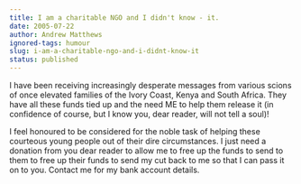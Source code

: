 ```yaml
---
title: I am a charitable NGO and I didn't know - it.
date: 2005-07-22
author: Andrew Matthews
ignored-tags: humour
slug: i-am-a-charitable-ngo-and-i-didnt-know-it
status: published
---
```


I have been receiving increasingly desperate messages from various scions of once elevated families of the Ivory Coast, Kenya and South Africa. They have all these funds tied up and the need ME to help them release it (in confidence of course, but I know you, dear reader, will not tell a soul)!

I feel honoured to be considered for the noble task of helping these courteous young people out of their dire circumstances. I just need a donation from you dear reader to allow me to free up the funds to send to them to free up their funds to send my cut back to me so that I can pass it on to you. Contact me for my bank account details.

